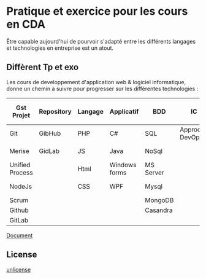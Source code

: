 # Pratique et exercice pour les cours en CDA

Être capable aujourd'hui de pourvoir s'adapté entre les différents langages et technologies en entreprise est un atout.

## Diffèrent Tp et exo

Les cours de developpement d'application web & logiciel informatique, donne un chemin à suivre pour progresser sur les différentes technologies :

Gst Projet | Repository | Langage | Applicatif | BDD | IC | Réseaux & Système | Serveur  
-----------| ---------- | ------- | ---------- | --- | -- | ----------------- | ------
Git        | GibHub     | PHP     | C#         | SQL | Approche DevOps | Ubuntu Server | Apache
Merise     | GidLab     | JS      | Java       | NoSql |  | Vmware Esxie      | Mysql server
Unified Process |       | Html    | Windows forms | MS Server | | Cisco Switch  | Pure-Ftpd-Mysql
NodeJs     |            | CSS     | WPF        | Mysql |   | Cisco Routeur    | PhpMyAdmin
Scrum      |            |         |            | MongoDB | |                  | Ssh |
Github     |            |         |            | Casandra | |                  | Ufw |
GitLab     |            |         |            |           |                  | Fail2Ban


[Document](https://jjeanniard.github.io/CDA_2005)



## License

[unlicense](https://unlicense.org)
